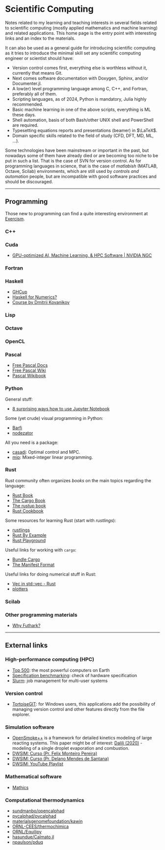 # Scientific Computing

Notes related to my learning and teaching interests in several fields related to scientific computing (mostly applied mathematics and machine learning) and related applications. This home page is the entry point with interesting links and an index to the materials.

It can also be used as a general guide for introducing scientific computing as it tries to introduce the minimal skill set any scientific computing engineer or scientist should have:

- Version control comes first, everything else is worthless without it, currently that means Git.
- Next comes software documentation with Doxygen, Sphinx, and/or Documenter.jl.
- A low(er) level programming language among C, C++, and Fortran, preferably all of them.
- Scripting languages, as of 2024, Python is mandatory, Julia highly recommended.
- Basic machine learning in one of the above scripts, everything is ML these days.
- Shell automation, basis of both Bash/other UNIX shell and PowerShell are required.
- Typesetting equations reports and presentations (beamer) in $\LaTeX$.
- Domain specific skills related to the field of study (CFD, DFT, MD, ML, ...).

Some technologies have been mainstream or important in the past, but nowadays some of them have already died or are becoming too niche to be put in such a list. That is the case of SVN for version control. As for programming languages in science, that is the case of *matlabish* (MATLAB, Octave, Scilab) environments, which are still used by *controls and automation* people, but are incompatible with good software practices and should be discouraged.

---
## Programming

Those new to programming can find a quite interesting environment at [Exercism](https://exercism.org/).

### C++

### Cuda

- [GPU-optimized AI, Machine Learning, & HPC Software | NVIDIA NGC](https://catalog.ngc.nvidia.com/?filters=&orderBy=weightPopularDESC&query=&page=&pageSize=)

### Fortran

### Haskell

-  [GHCup](https://www.haskell.org/ghcup/)
- [Haskell for Numerics?](https://idontgetoutmuch.wordpress.com/2017/06/02/1090/)
- [Course by Dmitrii Kovanikov](https://github.com/haskell-beginners-2022/course-plan)

### Lisp

### Octave

### OpenCL

### Pascal

- [Free Pascal Docs](https://www.freepascal.org/docs.html)
- [Free Pascal Wiki](https://wiki.freepascal.org/Main_Page)
- [Pascal Wikibook](https://en.wikibooks.org/wiki/Pascal_Programming)

### Python

General stuff:

- [8 surprising ways how to use Jupyter Notebook](https://mljar.com/blog/how-to-use-jupyter-notebook/)

Some (yet crude) visual programming in Python:

- [Barfi](https://barfi.readthedocs.io/en/latest/)
- [nodezator](https://nodezator.com/)

All you need is a package:

- [casadi](https://web.casadi.org/): Optimal control and MPC.
- [mip](https://www.python-mip.com/): Mixed-integer linear programming.

### Rust

Rust community often organizes *books* on the main topics regarding the language:

- [Rust Book](https://doc.rust-lang.org/book/)
- [The Cargo Book](https://doc.rust-lang.org/cargo/index.html)
- [The rustup book](https://rust-lang.github.io/rustup/index.html)
- [Rust Cookbook](https://rust-lang-nursery.github.io/rust-cookbook/intro.html)

Some resources for learning Rust (start with *rustlings*):

- [rustlings](https://github.com/rust-lang/rustlings/)
- [Rust By Example](https://doc.rust-lang.org/stable/rust-by-example/)
- [Rust Playground](https://play.rust-lang.org/)

Useful links for working with `cargo`:

- [Bundle Cargo](https://stackoverflow.com/questions/67562843/)
- [The Manifest Format](https://doc.rust-lang.org/cargo/reference/manifest.html)

Useful links for doing numerical stuff in Rust:

- [Vec in std::vec - Rust](https://doc.rust-lang.org/std/vec/struct.Vec.html)
- [plotters](https://docs.rs/plotters/latest/plotters/)

### Scilab

### Other programming materials

- [Why Futhark?](https://futhark-lang.org/index.html)

---
## External links

### High-performance computing (HPC)

- [Top 500](https://top500.org/): the most powerful computers on Earth
- [Specification benchmarking](https://spec.org/): check of hardware specification
- [Slurm](https://www.schedmd.com/): job management for multi-user systems

### Version control

- [TortoiseGIT](https://tortoisegit.org/): for Windows users, this applications add the possibility of managing version control and other features directly from the file explorer.

### Simulation software

- [OpenSmoke++](https://www.opensmokepp.polimi.it/) is a framework for detailed kinetics modeling of large reacting systems. This paper might be of interest:  [Dalili (2020)](https://www.tandfonline.com/doi/full/10.1080/13647830.2020.1800823) - modeling of a single droplet evaporation and combustion.
- [DWSIM: Curso (Pr. Felix Monteiro Pereira)](https://sistemas.eel.usp.br/docentes/visualizar.php?id=5817066)
- [DWSIM: Curso (Pr. Delano Mendes de Santana)](https://dwsim.org/files/ENG438_Aula02_DWSIM_rev0.pdf)
- [DWSIM: YouTube Playlist](https://www.youtube.com/playlist?list=PLkdIY_5Zxa7WN-8FEYjTqvX8tEKEhjCTu)

### Mathematical software

- [Mathics](https://mathics.org/)

### Computational thermodynamics

- [sundmanbo/opencalphad](https://github.com/sundmanbo/opencalphad)
- [pycalphad/pycalphad](https://github.com/pycalphad/pycalphad)
- [materialsgenomefoundation/kawin](https://github.com/materialsgenomefoundation/kawin)
- [ORNL-CEES/thermochimica](https://github.com/ORNL-CEES/thermochimica)
- [ORNL/Equilipy](https://github.com/ORNL/Equilipy)
- [hasundue/Calmato.jl](https://github.com/hasundue/Calmato.jl)
- [npaulson/pduq](https://github.com/npaulson/pduq)
